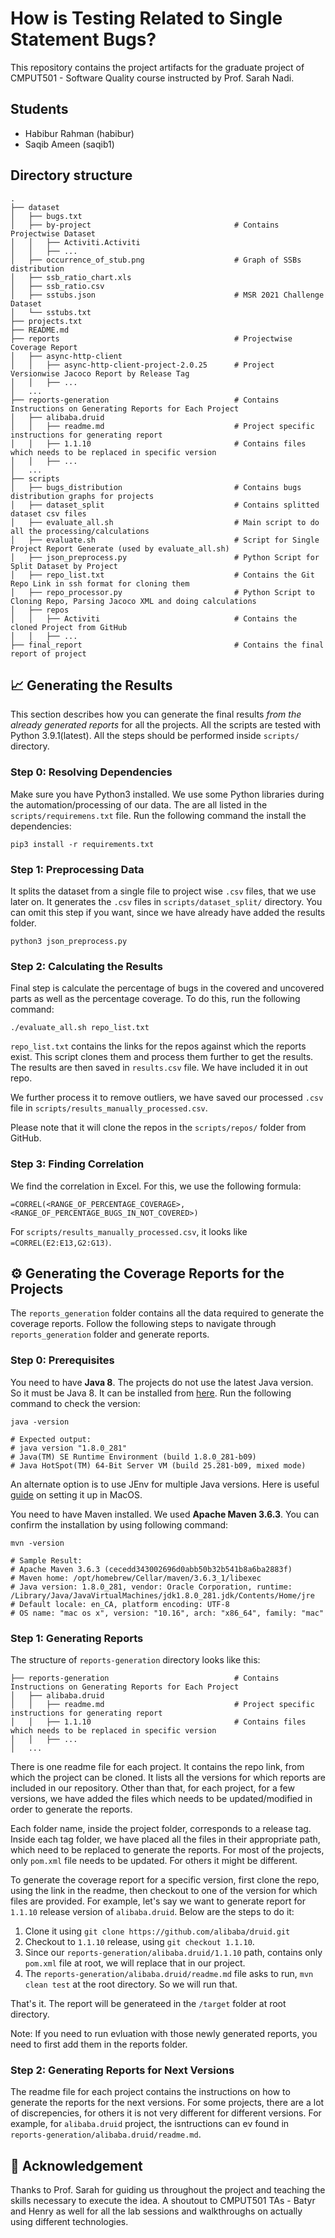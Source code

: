 # How is Testing Related to Single Statement Bugs?

This repository contains the project artifacts for the graduate project of CMPUT501 - Software Quality course instructed by Prof. Sarah Nadi.

## Students
 - Habibur Rahman (habibur)
 - Saqib Ameen (saqib1)



## Directory structure

```
.
├── dataset
│   ├── bugs.txt
│   ├── by-project                                # Contains Projectwise Dataset
│   │   ├── Activiti.Activiti
│   │   ├── ...
│   ├── occurrence_of_stub.png                    # Graph of SSBs distribution
│   ├── ssb_ratio_chart.xls
│   ├── ssb_ratio.csv
│   ├── sstubs.json                               # MSR 2021 Challenge Dataset
│   └── sstubs.txt
├── projects.txt
├── README.md
├── reports                                       # Projectwise Coverage Report
│   ├── async-http-client
│   │   ├── async-http-client-project-2.0.25      # Project Versionwise Jacoco Report by Release Tag
│   │   ├── ...
│   ...
├── reports-generation                            # Contains Instructions on Generating Reports for Each Project
│   ├── alibaba.druid
│   │   ├── readme.md                             # Project specific instructions for generating report
│   │   ├── 1.1.10                                # Contains files which needs to be replaced in specific version
│   │   ├── ...
│   ...
├── scripts
│   ├── bugs_distribution                         # Contains bugs distribution graphs for projects
│   ├── dataset_split                             # Contains splitted dataset csv files
│   ├── evaluate_all.sh                           # Main script to do all the processing/calculations
│   ├── evaluate.sh                               # Script for Single Project Report Generate (used by evaluate_all.sh)
│   ├── json_preprocess.py                        # Python Script for Split Dataset by Project
│   ├── repo_list.txt                             # Contains the Git Repo Link in ssh format for cloning them
│   ├── repo_processor.py                         # Python Script to Cloning Repo, Parsing Jacoco XML and doing calculations
│   ├── repos
│   │   ├── Activiti                              # Contains the cloned Project from GitHub
│   │   ├── ...
├── final_report                                  # Contains the final report of project
```

## 📈 Generating the Results

This section describes how you can generate the final results *from the already generated reports* for all the projects. All the scripts are tested with Python 3.9.1(latest). All the steps should be performed inside `scripts/` directory.


### Step 0: Resolving Dependencies

Make sure you have Python3 installed. We use some Python libraries during the automation/processing of our data. The are all listed in the `scripts/requiremens.txt` file. Run the following command the install the dependencies:

 ````shell
 pip3 install -r requirements.txt
 ````

### Step 1: Preprocessing Data

It splits the dataset from a single file to project wise `.csv` files, that we use later on. It generates the `.csv` files in `scripts/dataset_split/` directory. You can omit this step if you want, since we have already have added the results folder.

```shell
python3 json_preprocess.py
```

### Step 2: Calculating the Results

Final step is calculate the percentage of bugs in the covered and uncovered parts as well as the percentage coverage. To do this, run the following command:

```shell
./evaluate_all.sh repo_list.txt
```

`repo_list.txt` contains the links for the repos against which the reports exist. This script clones them and process them further to get the results. The results are then saved in `results.csv` file. We have included it in out repo.

We further process it to remove outliers, we have saved our processed `.csv` file in `scripts/results_manually_processed.csv`.

Please note that it will clone the repos in the `scripts/repos/` folder from GitHub.

### Step 3: Finding Correlation

We find the correlation in Excel. For this, we use the following formula:

```
=CORREL(<RANGE_OF_PERCENTAGE_COVERAGE>,<RANGE_OF_PERCENTAGE_BUGS_IN_NOT_COVERED>)
```

For `scripts/results_manually_processed.csv`, it looks like `=CORREL(E2:E13,G2:G13)`.

## ⚙️ Generating the Coverage Reports for the Projects

The `reports_generation` folder contains all the data required to generate the coverage reports. Follow the following steps to navigate through `reports_generation` folder and generate reports.

### Step 0: Prerequisites

You need to have **Java 8**. The projects do not use the latest Java version. So it must be Java 8. It can be installed from [here](https://www.oracle.com/ca-en/java/technologies/javase/javase-jdk8-downloads.html). Run the following command to check the version:

```shell
java -version

# Expected output:
# java version "1.8.0_281"
# Java(TM) SE Runtime Environment (build 1.8.0_281-b09)
# Java HotSpot(TM) 64-Bit Server VM (build 25.281-b09, mixed mode)
```
An alternate option is to use JEnv for multiple Java versions. Here is useful [guide](https://chamikakasun.medium.com/how-to-manage-multiple-java-version-in-macos-e5421345f6d0) on setting it up in MacOS.

You need to have Maven installed. We used **Apache Maven 3.6.3**. You can confirm the installation by using following command:

```shell
mvn -version

# Sample Result:
# Apache Maven 3.6.3 (cecedd343002696d0abb50b32b541b8a6ba2883f)
# Maven home: /opt/homebrew/Cellar/maven/3.6.3_1/libexec
# Java version: 1.8.0_281, vendor: Oracle Corporation, runtime: /Library/Java/JavaVirtualMachines/jdk1.8.0_281.jdk/Contents/Home/jre
# Default locale: en_CA, platform encoding: UTF-8
# OS name: "mac os x", version: "10.16", arch: "x86_64", family: "mac"
```

### Step 1: Generating Reports

The structure of `reports-generation` directory looks like this:

```
├── reports-generation                            # Contains Instructions on Generating Reports for Each Project
│   ├── alibaba.druid
│   │   ├── readme.md                             # Project specific instructions for generating report
│   │   ├── 1.1.10                                # Contains files which needs to be replaced in specific version
│   │   ├── ...
│   ...
```
There is one readme file for each project. It contains the repo link, from which the project can be cloned. It lists all the versions for which reports are included in our repository. Other than that, for each project, for a few versions, we have added the files which needs to be updated/modified in order to generate the reports.

Each folder name, inside the project folder, corresponds to a release tag. Inside each tag folder, we have placed all the files in their appropriate path, which need to be replaced to generate the reports. For most of the projects, only `pom.xml` file needs to be updated. For others it might be different.

To generate the coverage report for a specific version, first clone the repo, using the link in the readme, then checkout to one of the version for which files are provided. For example, let's say we want to generate report for `1.1.10` release version of `alibaba.druid`. Below are the steps to do it:

1. Clone it using `git clone https://github.com/alibaba/druid.git`
2. Checkout to `1.1.10` release, using `git checkout 1.1.10`.
3. Since our `reports-generation/alibaba.druid/1.1.10` path, contains only `pom.xml` file at root, we will replace that in our project.
4. The `reports-generation/alibaba.druid/readme.md` file asks to run, `mvn clean test` at the root directory. So we will run that.

That's it. The report will be generateed in the `/target` folder at root directory.

Note: If you need to run evluation with those newly generated reports, you need to first add them in the reports folder.

### Step 2: Generating Reports for Next Versions

The readme file for each project contains the instructions on how to generate the reports for the next versions. For some projects, there are a lot of discrepencies, for others it is not very different for different versions. For example, for `alibaba.druid` project, the isntructions can ev found in `reports-generation/alibaba.druid/readme.md`.

## 🙌 Acknowledgement

Thanks to Prof. Sarah for guiding us throughout the project and teaching the skills necessary to execute the idea. A shoutout to CMPUT501 TAs - Batyr and Henry as well for all the lab sessions and walkthroughs on actually using different technologies.

